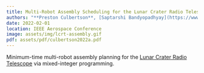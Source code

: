 ```yaml
---
title: Multi-Robot Assembly Scheduling for the Lunar Crater Radio Telescope on the Far-Side of the Moon
authors: "**Preston Culbertson**, [Saptarshi Bandyopadhyay](https://www-robotics.jpl.nasa.gov/people/Saptarshi_Bandyopadhyay/), [Ashish Goel](https://www-robotics.jpl.nasa.gov/people/Ashish_Goel/), [Patrick McGarey](https://www-robotics.jpl.nasa.gov/people/Patrick_McGarey/), and [Mac Schwager](https://web.stanford.edu/~schwager/)"
date: 2022-02-01
location: IEEE Aerospace Conference
image: assets/img/lcrt-assembly.gif
pdf: assets/pdf/culbertson2022a.pdf
---
```

Minimum-time multi-robot assembly planning for the [Lunar Crater Radio Telescope](https://www.lcrt.info/) via mixed-integer programming.
